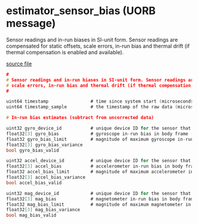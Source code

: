 # estimator_sensor_bias (UORB message)

Sensor readings and in-run biases in SI-unit form. Sensor readings are compensated for static offsets,
scale errors, in-run bias and thermal drift (if thermal compensation is enabled and available).

[source file](https://github.com/PX4/PX4-Autopilot/blob/master/msg/estimator_sensor_bias.msg)

```c
#
# Sensor readings and in-run biases in SI-unit form. Sensor readings are compensated for static offsets,
# scale errors, in-run bias and thermal drift (if thermal compensation is enabled and available).
#

uint64 timestamp                # time since system start (microseconds)
uint64 timestamp_sample         # the timestamp of the raw data (microseconds)

# In-run bias estimates (subtract from uncorrected data)

uint32 gyro_device_id           # unique device ID for the sensor that does not change between power cycles
float32[3] gyro_bias            # gyroscope in-run bias in body frame (rad/s)
float32 gyro_bias_limit         # magnitude of maximum gyroscope in-run bias in body frame (rad/s)
float32[3] gyro_bias_variance
bool gyro_bias_valid

uint32 accel_device_id          # unique device ID for the sensor that does not change between power cycles
float32[3] accel_bias           # accelerometer in-run bias in body frame (m/s^2)
float32 accel_bias_limit        # magnitude of maximum accelerometer in-run bias in body frame (m/s^2)
float32[3] accel_bias_variance
bool accel_bias_valid

uint32 mag_device_id            # unique device ID for the sensor that does not change between power cycles
float32[3] mag_bias             # magnetometer in-run bias in body frame (Gauss)
float32 mag_bias_limit          # magnitude of maximum magnetometer in-run bias in body frame (Gauss)
float32[3] mag_bias_variance
bool mag_bias_valid

```
